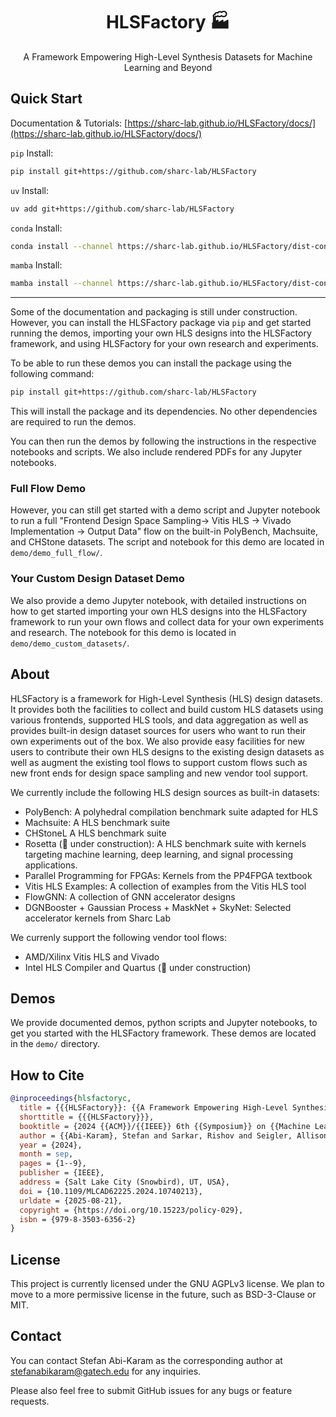 <div>
  <h1 align="center">HLSFactory 🏭</h1>
  <p align="center">A Framework Empowering High-Level Synthesis Datasets for Machine Learning and Beyond</p>
</div>

## Quick Start

Documentation & Tutorials: [https://sharc-lab.github.io/HLSFactory/docs/](https://sharc-lab.github.io/HLSFactory/docs/)

`pip` Install:

```bash
pip install git+https://github.com/sharc-lab/HLSFactory
```

`uv` Install:

```bash
uv add git+https://github.com/sharc-lab/HLSFactory
```

`conda` Install:

```bash
conda install --channel https://sharc-lab.github.io/HLSFactory/dist-conda hlsfactory
```

`mamba` Install:

```bash
mamba install --channel https://sharc-lab.github.io/HLSFactory/dist-conda hlsfactory
```

<hr>

Some of the documentation and packaging is still under construction. However, you can install the HLSFactory package via `pip` and get started running the demos, importing your own HLS designs into the HLSFactory framework, and using HLSFactory for your own research and experiments.

To be able to run these demos you can install the package using the following command:

```bash
pip install git+https://github.com/sharc-lab/HLSFactory
```

This will install the package and its dependencies. No other dependencies are required to run the demos.

You can then run the demos by following the instructions in the respective notebooks and scripts. We also include rendered PDFs for any Jupyter notebooks. 

### Full Flow Demo

However, you can still get started with a demo script and Jupyter notebook to run a full "Frontend Design Space Sampling-> Vitis HLS -> Vivado Implementation -> Output Data" flow on the built-in PolyBench, Machsuite, and CHStone datasets. The script and notebook for this demo are located in `demo/demo_full_flow/`.

### Your Custom Design Dataset Demo

We also provide a demo Jupyter notebook, with detailed instructions on how to get started importing your own HLS designs into the HLSFactory framework to run your own flows and collect data for your own experiments and research. The notebook for this demo is located in `demo/demo_custom_datasets/`.


## About

HLSFactory is a framework for High-Level Synthesis (HLS) design datasets. It provides both the facilities to collect and build custom HLS datasets using various frontends, supported HLS tools, and data aggregation as well as provides built-in design dataset sources for users who want to run their own experiments out of the box. We also provide easy facilities for new users to contribute their own HLS designs to the existing design datasets as well as augment the existing tool flows to support custom flows such as new front ends for design space sampling and new vendor tool support.

We currently include the following HLS design sources as built-in datasets:

- PolyBench: A polyhedral compilation benchmark suite adapted for HLS
- Machsuite: A HLS benchmark suite
- CHStoneL A HLS benchmark suite
- Rosetta (🚧 under construction): A HLS benchmark suite with kernels targeting machine learning, deep learning, and signal processing applications.
- Parallel Programming for FPGAs: Kernels from the PP4FPGA textbook
- Vitis HLS Examples: A collection of examples from the Vitis HLS tool
- FlowGNN: A collection of GNN accelerator designs
- DGNBooster + Gaussian Process + MaskNet + SkyNet: Selected accelerator kernels from Sharc Lab

We currenly support the following vendor tool flows:

- AMD/Xilinx Vitis HLS and Vivado
- Intel HLS Compiler and Quartus (🚧 under construction)

## Demos

We provide documented demos, python scripts and Jupyter notebooks, to get you started with the HLSFactory framework. These demos are located in the `demo/` directory.

## How to Cite

```bibtex
@inproceedings{hlsfactoryc,
  title = {{{HLSFactory}}: {{A Framework Empowering High-Level Synthesis Datasets}} for {{Machine Learning}} and {{Beyond}}},
  shorttitle = {{{HLSFactory}}},
  booktitle = {2024 {{ACM}}/{{IEEE}} 6th {{Symposium}} on {{Machine Learning}} for {{CAD}} ({{MLCAD}})},
  author = {{Abi-Karam}, Stefan and Sarkar, Rishov and Seigler, Allison and Lowe, Sean and Wei, Zhigang and Chen, Hanqiu and Rao, Nanditha and John, Lizy and Arora, Aman and Hao, Cong},
  year = {2024},
  month = sep,
  pages = {1--9},
  publisher = {IEEE},
  address = {Salt Lake City (Snowbird), UT, USA},
  doi = {10.1109/MLCAD62225.2024.10740213},
  urldate = {2025-08-21},
  copyright = {https://doi.org/10.15223/policy-029},
  isbn = {979-8-3503-6356-2}
}
```

## License

This project is currently licensed under the GNU AGPLv3 license. We plan to  move to a more permissive license in the future, such as BSD-3-Clause or MIT.

## Contact

You can contact Stefan Abi-Karam as the corresponding author at [stefanabikaram@gatech.edu](mailto:stefanabikaram@gatech.edu) for any inquiries.

Please also feel free to submit GitHub issues for any bugs or feature requests.
